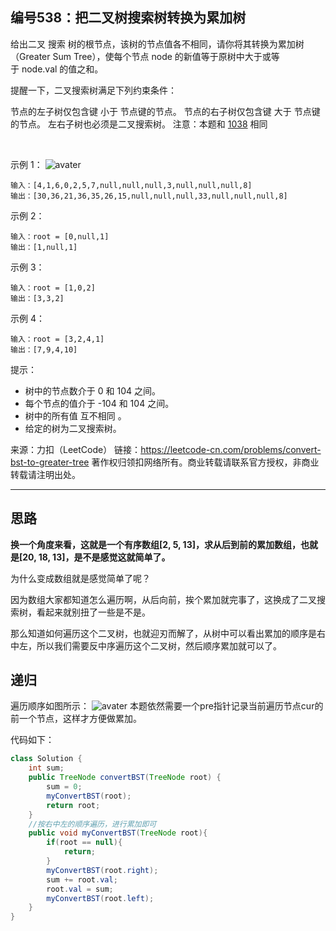 ## 编号538：把二叉树搜索树转换为累加树

给出二叉 搜索 树的根节点，该树的节点值各不相同，请你将其转换为累加树（Greater Sum Tree），使每个节点 node 的新值等于原树中大于或等于 node.val 的值之和。

提醒一下，二叉搜索树满足下列约束条件：

节点的左子树仅包含键 小于 节点键的节点。
节点的右子树仅包含键 大于 节点键的节点。
左右子树也必须是二叉搜索树。
注意：本题和 [1038](https://github.com/caixiongjiang/caixiongjiang/blob/main/leetcode_java/leetcode_train/leetcode1038.md) 相同

 

示例 1：
![avater](https://assets.leetcode-cn.com/aliyun-lc-upload/uploads/2019/05/03/tree.png)

```
输入：[4,1,6,0,2,5,7,null,null,null,3,null,null,null,8]
输出：[30,36,21,36,35,26,15,null,null,null,33,null,null,null,8]
```
示例 2：
```
输入：root = [0,null,1]
输出：[1,null,1]
```
示例 3：
```
输入：root = [1,0,2]
输出：[3,3,2]
```
示例 4：
```
输入：root = [3,2,4,1]
输出：[7,9,4,10] 
```
提示：

* 树中的节点数介于 0 和 104 之间。
* 每个节点的值介于 -104 和 104 之间。
* 树中的所有值 互不相同 。
* 给定的树为二叉搜索树。

来源：力扣（LeetCode）
链接：https://leetcode-cn.com/problems/convert-bst-to-greater-tree
著作权归领扣网络所有。商业转载请联系官方授权，非商业转载请注明出处。

---

## 思路

**换一个角度来看，这就是一个有序数组[2, 5, 13]，求从后到前的累加数组，也就是[20, 18, 13]，是不是感觉这就简单了。**

为什么变成数组就是感觉简单了呢？

因为数组大家都知道怎么遍历啊，从后向前，挨个累加就完事了，这换成了二叉搜索树，看起来就别扭了一些是不是。

那么知道如何遍历这个二叉树，也就迎刃而解了，从树中可以看出累加的顺序是右中左，所以我们需要反中序遍历这个二叉树，然后顺序累加就可以了。

## 递归
遍历顺序如图所示：
![avater](https://camo.githubusercontent.com/10bf49200c0f9d2574ebc7eb2c27e2fd64fd2e86c3caf79c5631cdf7c73b842b/68747470733a2f2f696d672d626c6f672e6373646e696d672e636e2f32303231303230343135333434303636362e706e67)
本题依然需要一个pre指针记录当前遍历节点cur的前一个节点，这样才方便做累加。

代码如下：

```java
class Solution {
    int sum;
    public TreeNode convertBST(TreeNode root) {
        sum = 0;
        myConvertBST(root);
        return root;
    }
    //按右中左的顺序遍历，进行累加即可
    public void myConvertBST(TreeNode root){
        if(root == null){
            return;
        }
        myConvertBST(root.right);
        sum += root.val;
        root.val = sum;
        myConvertBST(root.left);
    }
}
```